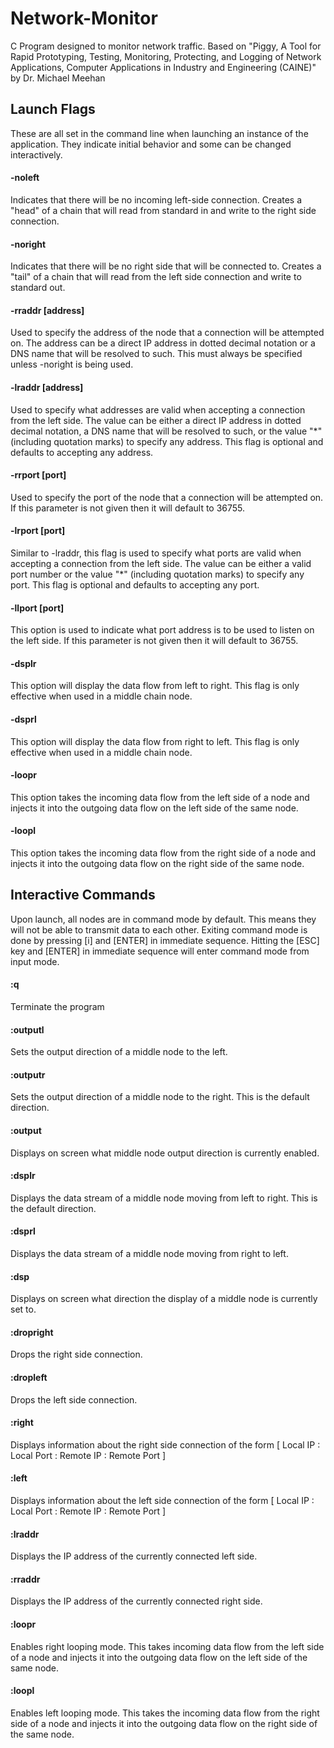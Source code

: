 # Network-Monitor
C Program designed to monitor network traffic.  Based on "Piggy, A Tool for Rapid Prototyping, Testing, Monitoring, Protecting, and Logging of Network Applications, Computer Applications in Industry and Engineering (CAINE)" by Dr. Michael Meehan

## Launch Flags
These are all set in the command line when launching an instance of the application.  They indicate initial behavior and some can be changed interactively.

#### -noleft
Indicates that there will be no incoming left-side connection.  Creates a "head" of a chain that will read from standard in and write to the right side connection.

#### -noright
Indicates that there will be no right side that will be connected to.  Creates a "tail" of a chain that will read from the left side connection and write to standard out.

#### -rraddr [address]
Used to specify the address of the node that a connection will be attempted on.  The address can be a direct IP address in dotted decimal notation or a DNS name that will be resolved to such.  This must always be specified unless -noright is being used.

#### -lraddr [address]
Used to specify what addresses are valid when accepting a connection from the left side.  The value can be either a direct IP address in dotted decimal notation, a DNS name that will be resolved to such, or the value "*" (including quotation marks) to specify any address.  This flag is optional and defaults to accepting any address.

#### -rrport [port]
Used to specify the port of the node that a connection will be attempted on.  If this parameter is not given then it will default to 36755.

#### -lrport [port]
Similar to -lraddr, this flag is used to specify what ports are valid when accepting a connection from the left side.  The value can be either a valid port number or the value "*" (including quotation marks) to specify any port.  This flag is optional and defaults to accepting any port.

#### -llport [port]
This option is used to indicate what port address is to be used to listen on the left side.  If this parameter is not given then it will default to 36755.

#### -dsplr
This option will display the data flow from left to right.  This flag is only effective when used in a middle chain node.

#### -dsprl
This option will display the data flow from right to left.  This flag is only effective when used in a middle chain node.

#### -loopr
This option takes the incoming data flow from the left side of a node and injects it into the outgoing data flow on the left side of the same node.

#### -loopl
This option takes the incoming data flow from the right side of a node and injects it into the outgoing data flow on the right side of the same node.

## Interactive Commands
Upon launch, all nodes are in command mode by default.  This means they will not be able to transmit data to each other.  Exiting command mode is done by pressing [i] and [ENTER] in immediate sequence.  Hitting the [ESC] key and [ENTER] in immediate sequence will enter command mode from input mode. 

#### :q
Terminate the program

#### :outputl
Sets the output direction of a middle node to the left.

#### :outputr
Sets the output direction of a middle node to the right.  This is the default direction.

#### :output
Displays on screen what middle node output direction is currently enabled.

#### :dsplr
Displays the data stream of a middle node moving from left to right.  This is the default direction.

#### :dsprl
Displays the data stream of a middle node moving from right to left.

#### :dsp
Displays on screen what direction the display of a middle node is currently set to.

#### :dropright
Drops the right side connection.

#### :dropleft
Drops the left side connection.

#### :right
Displays information about the right side connection of the form 
[ Local IP : Local Port : Remote IP : Remote Port ]

#### :left
Displays information about the left side connection of the form 
[ Local IP : Local Port : Remote IP : Remote Port ]

#### :lraddr
Displays the IP address of the currently connected left side.

#### :rraddr
Displays the IP address of the currently connected right side.

#### :loopr
Enables right looping mode.  This takes incoming data flow from the left side of a node and injects it into the outgoing data flow on the left side of the same node.

#### :loopl
Enables left looping mode.  This takes the incoming data flow from the right side of a node and injects it into the outgoing data flow on the right side of the same node.